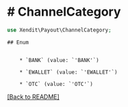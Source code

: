 # # ChannelCategory


```php
use Xendit\Payout\ChannelCategory;
```

    ## Enum

    
        * `BANK` (value: `'BANK'`)
    
        * `EWALLET` (value: `'EWALLET'`)
    
        * `OTC` (value: `'OTC'`)
    

[[Back to README]](../../README.md)

